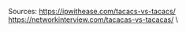 Sources:
https://ipwithease.com/tacacs-vs-tacacs/
https://networkinterview.com/tacacas-vs-tacacas/
\
